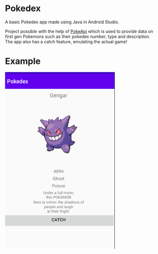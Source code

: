 # Pokedex
A basic Pokedex app made using Java in Android Studio.

Project possible with the help of [PokeApi](https://pokeapi.co/) which is used to provide data on first gen Pokemons such as their pokedex number, type and description. The app also has a catch feature, emulating the actual game! 

# Example 
![Gengar](https://github.com/SnickeyX/Pokedex/blob/master/Screenshot/Gengar-example.png)


